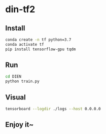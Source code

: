 # din-tf2

## Install
```bash
conda create -n tf python=3.7
conda activate tf
pip install tensorflow-gpu tqdm
```

## Run
```bash
cd DIEN
python train.py
```

## Visual
```bash
tensorboard --logdir ./logs --host 0.0.0.0
```

## Enjoy it~

